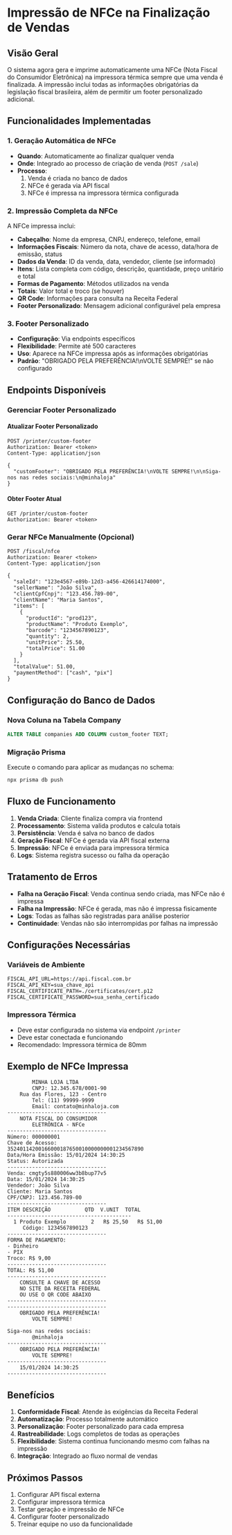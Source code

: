 # Impressão de NFCe na Finalização de Vendas

## Visão Geral

O sistema agora gera e imprime automaticamente uma NFCe (Nota Fiscal do Consumidor Eletrônica) na impressora térmica sempre que uma venda é finalizada. A impressão inclui todas as informações obrigatórias da legislação fiscal brasileira, além de permitir um footer personalizado adicional.

## Funcionalidades Implementadas

### 1. Geração Automática de NFCe
- **Quando**: Automaticamente ao finalizar qualquer venda
- **Onde**: Integrado ao processo de criação de venda (`POST /sale`)
- **Processo**: 
  1. Venda é criada no banco de dados
  2. NFCe é gerada via API fiscal
  3. NFCe é impressa na impressora térmica configurada

### 2. Impressão Completa da NFCe
A NFCe impressa inclui:
- **Cabeçalho**: Nome da empresa, CNPJ, endereço, telefone, email
- **Informações Fiscais**: Número da nota, chave de acesso, data/hora de emissão, status
- **Dados da Venda**: ID da venda, data, vendedor, cliente (se informado)
- **Itens**: Lista completa com código, descrição, quantidade, preço unitário e total
- **Formas de Pagamento**: Métodos utilizados na venda
- **Totais**: Valor total e troco (se houver)
- **QR Code**: Informações para consulta na Receita Federal
- **Footer Personalizado**: Mensagem adicional configurável pela empresa

### 3. Footer Personalizado
- **Configuração**: Via endpoints específicos
- **Flexibilidade**: Permite até 500 caracteres
- **Uso**: Aparece na NFCe impressa após as informações obrigatórias
- **Padrão**: "OBRIGADO PELA PREFERÊNCIA!\nVOLTE SEMPRE!" se não configurado

## Endpoints Disponíveis

### Gerenciar Footer Personalizado

#### Atualizar Footer Personalizado
```http
POST /printer/custom-footer
Authorization: Bearer <token>
Content-Type: application/json

{
  "customFooter": "OBRIGADO PELA PREFERÊNCIA!\nVOLTE SEMPRE!\n\nSiga-nos nas redes sociais:\n@minhaloja"
}
```

#### Obter Footer Atual
```http
GET /printer/custom-footer
Authorization: Bearer <token>
```

### Gerar NFCe Manualmente (Opcional)
```http
POST /fiscal/nfce
Authorization: Bearer <token>
Content-Type: application/json

{
  "saleId": "123e4567-e89b-12d3-a456-426614174000",
  "sellerName": "João Silva",
  "clientCpfCnpj": "123.456.789-00",
  "clientName": "Maria Santos",
  "items": [
    {
      "productId": "prod123",
      "productName": "Produto Exemplo",
      "barcode": "1234567890123",
      "quantity": 2,
      "unitPrice": 25.50,
      "totalPrice": 51.00
    }
  ],
  "totalValue": 51.00,
  "paymentMethod": ["cash", "pix"]
}
```

## Configuração do Banco de Dados

### Nova Coluna na Tabela Company
```sql
ALTER TABLE companies ADD COLUMN custom_footer TEXT;
```

### Migração Prisma
Execute o comando para aplicar as mudanças no schema:
```bash
npx prisma db push
```

## Fluxo de Funcionamento

1. **Venda Criada**: Cliente finaliza compra via frontend
2. **Processamento**: Sistema valida produtos e calcula totais
3. **Persistência**: Venda é salva no banco de dados
4. **Geração Fiscal**: NFCe é gerada via API fiscal externa
5. **Impressão**: NFCe é enviada para impressora térmica
6. **Logs**: Sistema registra sucesso ou falha da operação

## Tratamento de Erros

- **Falha na Geração Fiscal**: Venda continua sendo criada, mas NFCe não é impressa
- **Falha na Impressão**: NFCe é gerada, mas não é impressa fisicamente
- **Logs**: Todas as falhas são registradas para análise posterior
- **Continuidade**: Vendas não são interrompidas por falhas na impressão

## Configurações Necessárias

### Variáveis de Ambiente
```env
FISCAL_API_URL=https://api.fiscal.com.br
FISCAL_API_KEY=sua_chave_api
FISCAL_CERTIFICATE_PATH=./certificates/cert.p12
FISCAL_CERTIFICATE_PASSWORD=sua_senha_certificado
```

### Impressora Térmica
- Deve estar configurada no sistema via endpoint `/printer`
- Deve estar conectada e funcionando
- Recomendado: Impressora térmica de 80mm

## Exemplo de NFCe Impressa

```
        MINHA LOJA LTDA
        CNPJ: 12.345.678/0001-90
    Rua das Flores, 123 - Centro
        Tel: (11) 99999-9999
        Email: contato@minhaloja.com
--------------------------------
    NOTA FISCAL DO CONSUMIDOR
        ELETRÔNICA - NFCe
--------------------------------
Número: 000000001
Chave de Acesso:
35240114200166000187650010000000001234567890
Data/Hora Emissão: 15/01/2024 14:30:25
Status: Autorizada
--------------------------------
Venda: cmgty5s880006ww3b8bup77v5
Data: 15/01/2024 14:30:25
Vendedor: João Silva
Cliente: Maria Santos
CPF/CNPJ: 123.456.789-00
--------------------------------
ITEM DESCRIÇÃO           QTD  V.UNIT  TOTAL
----------------------------------------
  1 Produto Exemplo        2   R$ 25,50   R$ 51,00
     Código: 1234567890123
--------------------------------
FORMA DE PAGAMENTO:
- Dinheiro
- PIX
Troco: R$ 9,00
--------------------------------
TOTAL: R$ 51,00
--------------------------------
    CONSULTE A CHAVE DE ACESSO
    NO SITE DA RECEITA FEDERAL
    OU USE O QR CODE ABAIXO
--------------------------------
--------------------------------
    OBRIGADO PELA PREFERÊNCIA!
        VOLTE SEMPRE!
        
Siga-nos nas redes sociais:
        @minhaloja
--------------------------------
    OBRIGADO PELA PREFERÊNCIA!
        VOLTE SEMPRE!
--------------------------------
    15/01/2024 14:30:25
--------------------------------
```

## Benefícios

1. **Conformidade Fiscal**: Atende às exigências da Receita Federal
2. **Automatização**: Processo totalmente automático
3. **Personalização**: Footer personalizado para cada empresa
4. **Rastreabilidade**: Logs completos de todas as operações
5. **Flexibilidade**: Sistema continua funcionando mesmo com falhas na impressão
6. **Integração**: Integrado ao fluxo normal de vendas

## Próximos Passos

1. Configurar API fiscal externa
2. Configurar impressora térmica
3. Testar geração e impressão de NFCe
4. Configurar footer personalizado
5. Treinar equipe no uso da funcionalidade

